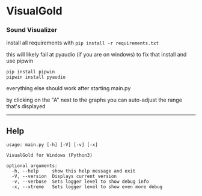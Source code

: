 # VisualGold
### Sound Visualizer

install all requirements with ```pip install -r requirements.txt```

this will likely fail at pyaudio (if you are on windows) to fix that install and use pipwin
```
pip install pipwin
pipwin install pyaudio
```

everything else should work after starting main.py

by clicking on the "A" next to the graphs you can auto-adjust the range that's displayed

___

## Help
```
usage: main.py [-h] [-V] [-v] [-x]

VisualGold for Windows (Python3)

optional arguments:
  -h, --help     show this help message and exit
  -V, --version  Displays current version
  -v, --verbose  Sets logger level to show debug info
  -x, --xtreme   Sets logger level to show even more debug
  ```
